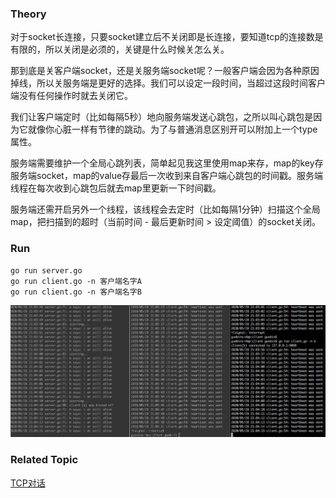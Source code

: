 ### Theory

对于socket长连接，只要socket建立后不关闭即是长连接，要知道tcp的连接数是有限的，所以关闭是必须的，关键是什么时候关怎么关。

那到底是关客户端socket，还是关服务端socket呢？一般客户端会因为各种原因掉线，所以关服务端是更好的选择。我们可以设定一段时间，当超过这段时间客户端没有任何操作时就去关闭它。

我们让客户端定时（比如每隔5秒）地向服务端发送心跳包，之所以叫心跳包是因为它就像你心脏一样有节律的跳动。为了与普通消息区别开可以附加上一个type属性。

服务端需要维护一个全局心跳列表，简单起见我这里使用map来存，map的key存服务端socket，map的value存最后一次收到来自客户端心跳包的时间戳。服务端线程在每次收到心跳包后就去map里更新一下时间戳。

服务端还需开启另外一个线程，该线程会去定时（比如每隔1分钟）扫描这个全局map，把扫描到的超时（当前时间 - 最后更新时间 > 设定阈值）的socket关闭。

### Run

```
go run server.go
go run client.go -n 客户端名字A
go run client.go -n 客户端名字B
```

![hi,amigo!](screeshot.jpg)

### Related Topic

[TCP对话](https://github.com/guobinqiu/tcp-talk)
